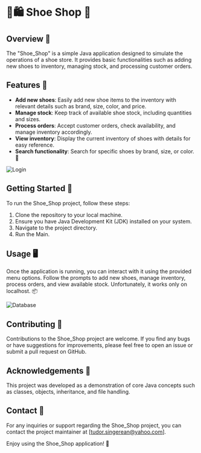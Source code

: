 # 👞🛍️ Shoe Shop 🏬

## Overview 📝
The "Shoe_Shop" is a simple Java application designed to simulate the operations of a shoe store. It provides basic functionalities such as adding new shoes to inventory, managing stock, and processing customer orders.

## Features 🎉
- **Add new shoes**: Easily add new shoe items to the inventory with relevant details such as brand, size, color, and price.
- **Manage stock**: Keep track of available shoe stock, including quantities and sizes.
- **Process orders**: Accept customer orders, check availability, and manage inventory accordingly.
- **View inventory**: Display the current inventory of shoes with details for easy reference.
- **Search functionality**: Search for specific shoes by brand, size, or color. 🛒

![Login](https://github.com/s1ng3/Shoe_Shop/assets/89934251/d1596a1f-9c5f-4c5e-bba4-7480de219667)

## Getting Started 🚀
To run the Shoe_Shop project, follow these steps:
1. Clone the repository to your local machine.
2. Ensure you have Java Development Kit (JDK) installed on your system.
3. Navigate to the project directory.
4. Run the Main.

## Usage 🖥️
Once the application is running, you can interact with it using the provided menu options. Follow the prompts to add new shoes, manage inventory, process orders, and view available stock. Unfortunately, it works only on localhost. 📦

![Database](https://github.com/s1ng3/Shoe_Shop/assets/89934251/9291f623-b348-48ad-97f0-0af43c398853)

## Contributing 🤝
Contributions to the Shoe_Shop project are welcome. If you find any bugs or have suggestions for improvements, please feel free to open an issue or submit a pull request on GitHub.

## Acknowledgements 🙏
This project was developed as a demonstration of core Java concepts such as classes, objects, inheritance, and file handling.

## Contact 📧
For any inquiries or support regarding the Shoe_Shop project, you can contact the project maintainer at [tudor.singerean@yahoo.com].

Enjoy using the Shoe_Shop application! 👟
